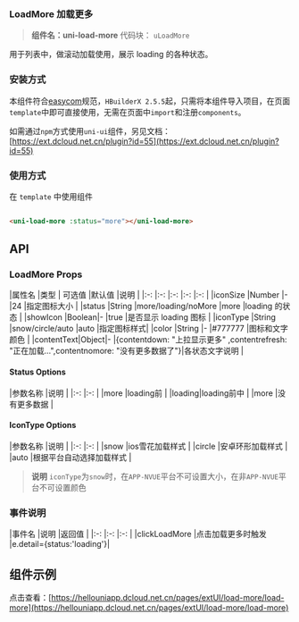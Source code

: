 ### LoadMore 加载更多

> **组件名：uni-load-more**
> 代码块： `uLoadMore`


用于列表中，做滚动加载使用，展示 loading 的各种状态。

### 安装方式

本组件符合[easycom](https://uniapp.dcloud.io/collocation/pages?id=easycom)规范，`HBuilderX 2.5.5`起，只需将本组件导入项目，在页面`
template`中即可直接使用，无需在页面中`import`和注册`components`。

如需通过`npm`方式使用`uni-ui`组件，另见文档：[https://ext.dcloud.net.cn/plugin?id=55](https://ext.dcloud.net.cn/plugin?id=55)

### 使用方式

在 ``template`` 中使用组件

```html

<uni-load-more :status="more"></uni-load-more>
```

## API

### LoadMore Props

|属性名 |类型 | 可选值 |默认值 |说明 | |:-:                |:-:        |:-:                                                |:-:
|:-:                                                        | |iconSize |Number |- |24 |指定图标大小 | |status |String
|more/loading/noMore |more |loading 的状态 | |showIcon |Boolean|- |true |是否显示 loading 图标 | |iconType |String
|snow/circle/auto |auto |指定图标样式| |color |String |- |#777777 |图标和文字颜色 | |contentText|Object|- |{contentdown: "上拉显示更多"
,contentrefresh: "正在加载...",contentnomore: "没有更多数据了"}|各状态文字说明 |

#### Status Options

|参数名称 |说明 | |:-:        |:-:                | |more |loading前 | |loading|loading前中 | |more |没有更多数据 |

#### IconType Options

|参数名称 |说明 | |:-:        |:-:                                    | |snow |ios雪花加载样式 | |circle |安卓环形加载样式 | |auto
|根据平台自动选择加载样式 |




> **说明**
> `iconType`为`snow`时，在`APP-NVUE`平台不可设置大小，在非`APP-NVUE`平台不可设置颜色

### 事件说明

|事件名 |说明 |返回值 | |:-:                        |:-:                |:-:                        | |clickLoadMore |点击加载更多时触发
|e.detail={status:'loading'}|

## 组件示例

点击查看：[https://hellouniapp.dcloud.net.cn/pages/extUI/load-more/load-more](https://hellouniapp.dcloud.net.cn/pages/extUI/load-more/load-more)